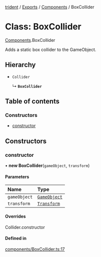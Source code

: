 [trident](../README.md) / [Exports](../modules.md) / [Components](../modules/Components.md) / BoxCollider

# Class: BoxCollider

[Components](../modules/Components.md).BoxCollider

Adds a static box collider to the GameObject.

## Hierarchy

- `Collider`

  ↳ **`BoxCollider`**

## Table of contents

### Constructors

- [constructor](Components.BoxCollider.md#constructor)

## Constructors

### constructor

• **new BoxCollider**(`gameObject`, `transform`)

#### Parameters

| Name | Type |
| :------ | :------ |
| `gameObject` | [`GameObject`](GameObject.md) |
| `transform` | [`Transform`](Components.Transform.md) |

#### Overrides

Collider.constructor

#### Defined in

[components/BoxCollider.ts:17](https://github.com/AIFanatic/Trident/blob/a1de164/src/components/BoxCollider.ts#L17)
